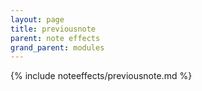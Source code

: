 ```yaml
---
layout: page
title: previousnote
parent: note effects
grand_parent: modules
---
```


{% include noteeffects/previousnote.md %}
